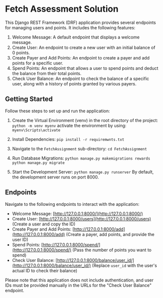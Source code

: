 # Fetch Assessment Solution

This Django REST Framework (DRF) application provides several endpoints for managing users and points. It includes the following features:

1. Welcome Message: A default endpoint that displays a welcome message.
2. Create User: An endpoint to create a new user with an initial balance of 0 points.
3. Create Payer and Add Points: An endpoint to create a payer and add points for a specific user.
4. Spend Points: An endpoint that allows a user to spend points and deduct the balance from their total points.
5. Check User Balance: An endpoint to check the balance of a specific user, along with a history of points granted by various payers.

## Getting Started

Follow these steps to set up and run the application:

1. Create the Virtual Environment (venv) in the root directory of the project:
`python -m venv myenv`
activate the environment by using: `myenv\Scripts\activate`

3. Install Dependencies: `pip install -r requiremwnts.txt`

4. Navigate to the `FetchAssignment` sub-directory: `cd FetchAssignment`

5. Run Database Migrations:
  `python manage.py makemigrations rewards`
  `python manage.py migrate`
7. Start the Development Server:
   `python manage.py runserver`
By default, the development server runs on port 8000.

## Endpoints

Navigate to the following endpoints to interact with the application:

- Welcome Message: [http://127.0.0.1:8000/](http://127.0.0.1:8000/)
- Create User: [http://127.0.0.1:8000/users](http://127.0.0.1:8000/users) (Create a user and copy the ID)
- Create Payer and Add Points: [http://127.0.0.1:8000/add](http://127.0.0.1:8000/add) (Create a payer, add points, and provide the user ID)
- Spend Points: [http://127.0.0.1:8000/spend/](http://127.0.0.1:8000/spend/) (Pass the number of points you want to spend)
- Check User Balance: [http://127.0.0.1:8000/balance/user_id/](http://127.0.0.1:8000/balance/user_id/) (Replace `user_id` with the user's actual ID to check their balance)

Please note that this application does not include authentication, and user IDs must be provided manually in the URLs for the "Check User Balance" endpoint.
